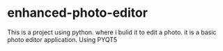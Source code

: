 # enhanced-photo-editor
This is a project using python. where i bulid it to edit a photo.
it is a basic photo editor application.
Using PYQT5
